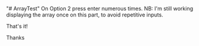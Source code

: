 "# ArrayTest" 
On Option 2 press enter numerous times. NB: I'm still working displaying the array once on this part, to avoid repetitive inputs.

That's it!

Thanks
